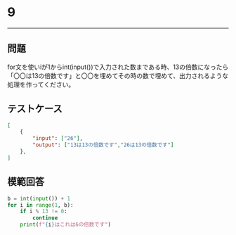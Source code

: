 # 9

---
## 問題

for文を使いiが1からint(input())で入力された数まである時、13の倍数になったら「〇〇は13の倍数です」と〇〇を埋めてその時の数で埋めて、出力されるような処理を作ってください。

## テストケース

```json
[
	{
		"input": ["26"],
		"output": ["13は13の倍数です","26は13の倍数です"]
  	},
]
```

## 模範回答
```python
b = int(input()) + 1
for i in range(1, b):
    if i % 13 != 0:
        continue
    print(f"{i}はこれは6の倍数です")
```